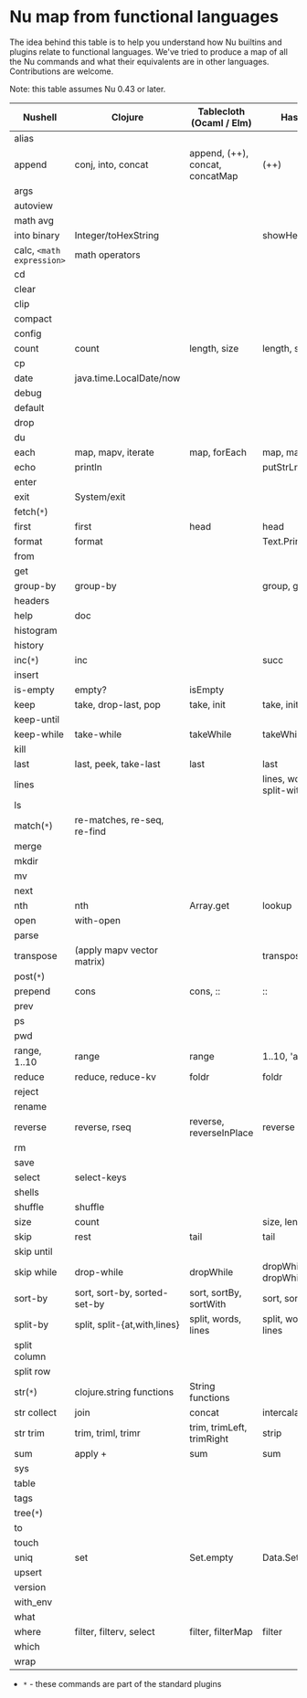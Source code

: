 # Nu map from functional languages

The idea behind this table is to help you understand how Nu builtins and plugins relate to functional languages. We've tried to produce a map of all the Nu commands and what their equivalents are in other languages. Contributions are welcome.

Note: this table assumes Nu 0.43 or later.

| Nushell                   | Clojure                      | Tablecloth (Ocaml / Elm)        | Haskell                  |     |
| ------------------------- | ---------------------------- | ------------------------------- | ------------------------ | --- |
| alias                     |                              |                                 |                          |     |
| append                    | conj, into, concat           | append, (++), concat, concatMap | (++)                     |     |
| args                      |                              |                                 |                          |     |
| autoview                  |                              |                                 |                          |     |
| math avg                  |                              |                                 |                          |     |
| into binary               | Integer/toHexString          |                                 | showHex                  |     |
| calc, `<math expression>` | math operators               |                                 |                          |     |
| cd                        |                              |                                 |                          |     |
| clear                     |                              |                                 |                          |     |
| clip                      |                              |                                 |                          |     |
| compact                   |                              |                                 |                          |     |
| config                    |                              |                                 |                          |     |
| count                     | count                        | length, size                    | length, size             |     |
| cp                        |                              |                                 |                          |     |
| date                      | java.time.LocalDate/now      |                                 |                          |     |
| debug                     |                              |                                 |                          |     |
| default                   |                              |                                 |                          |     |
| drop                      |                              |                                 |                          |     |
| du                        |                              |                                 |                          |     |
| each                      | map, mapv, iterate           | map, forEach                    | map, mapM                |     |
| echo                      | println                      |                                 | putStrLn, print          |     |
| enter                     |                              |                                 |                          |     |
| exit                      | System/exit                  |                                 |                          |     |
| fetch(`*`)                |                              |                                 |                          |     |
| first                     | first                        | head                            | head                     |     |
| format                    | format                       |                                 | Text.Printf.printf       |     |
| from                      |                              |                                 |                          |     |
| get                       |                              |                                 |                          |     |
| group-by                  | group-by                     |                                 | group, groupBy           |     |
| headers                   |                              |                                 |                          |     |
| help                      | doc                          |                                 |                          |     |
| histogram                 |                              |                                 |                          |     |
| history                   |                              |                                 |                          |     |
| inc(`*`)                  | inc                          |                                 | succ                     |     |
| insert                    |                              |                                 |                          |     |
| is-empty                  | empty?                       | isEmpty                         |                          |     |
| keep                      | take, drop-last, pop         | take, init                      | take, init               |     |
| keep-until                |                              |                                 |                          |     |
| keep-while                | take-while                   | takeWhile                       | takeWhile                |     |
| kill                      |                              |                                 |                          |     |
| last                      | last, peek, take-last        | last                            | last                     |     |
| lines                     |                              |                                 | lines, words, split-with |     |
| ls                        |                              |                                 |                          |     |
| match(`*`)                | re-matches, re-seq, re-find  |                                 |                          |     |
| merge                     |                              |                                 |                          |     |
| mkdir                     |                              |                                 |                          |     |
| mv                        |                              |                                 |                          |     |
| next                      |                              |                                 |                          |     |
| nth                       | nth                          | Array.get                       | lookup                   |     |
| open                      | with-open                    |                                 |                          |     |
| parse                     |                              |                                 |                          |     |
| transpose                 | (apply mapv vector matrix)   |                                 | transpose                |     |
| post(`*`)                 |                              |                                 |                          |     |
| prepend                   | cons                         | cons, ::                        | ::                       |     |
| prev                      |                              |                                 |                          |     |
| ps                        |                              |                                 |                          |     |
| pwd                       |                              |                                 |                          |     |
| range, 1..10              | range                        | range                           | 1..10, 'a'..'f'          |     |
| reduce                    | reduce, reduce-kv            | foldr                           | foldr                    |     |
| reject                    |                              |                                 |                          |     |
| rename                    |                              |                                 |                          |     |
| reverse                   | reverse, rseq                | reverse, reverseInPlace         | reverse                  |     |
| rm                        |                              |                                 |                          |     |
| save                      |                              |                                 |                          |     |
| select                    | select-keys                  |                                 |                          |     |
| shells                    |                              |                                 |                          |     |
| shuffle                   | shuffle                      |                                 |                          |     |
| size                      | count                        |                                 | size, length             |     |
| skip                      | rest                         | tail                            | tail                     |     |
| skip until                |                              |                                 |                          |     |
| skip while                | drop-while                   | dropWhile                       | dropWhile, dropWhileEnd  |     |
| sort-by                   | sort, sort-by, sorted-set-by | sort, sortBy, sortWith          | sort, sortBy             |     |
| split-by                  | split, split-{at,with,lines} | split, words, lines             | split, words, lines      |     |
| split column              |                              |                                 |                          |     |
| split row                 |                              |                                 |                          |     |
| str(`*`)                  | clojure.string functions     | String functions                |                          |     |
| str collect               | join                         | concat                          | intercalate              |     |
| str trim                  | trim, triml, trimr           | trim, trimLeft, trimRight       | strip                    |     |
| sum                       | apply +                      | sum                             | sum                      |     |
| sys                       |                              |                                 |                          |     |
| table                     |                              |                                 |                          |     |
| tags                      |                              |                                 |                          |     |
| tree(`*`)                 |                              |                                 |                          |     |
| to                        |                              |                                 |                          |     |
| touch                     |                              |                                 |                          |     |
| uniq                      | set                          | Set.empty                       | Data.Set                 |     |
| upsert                    |                              |                                 |                          |     |
| version                   |                              |                                 |                          |     |
| with_env                  |                              |                                 |                          |     |
| what                      |                              |                                 |                          |     |
| where                     | filter, filterv, select      | filter, filterMap               | filter                   |     |
| which                     |                              |                                 |                          |     |
| wrap                      |                              |                                 |                          |     |

- `*` - these commands are part of the standard plugins

